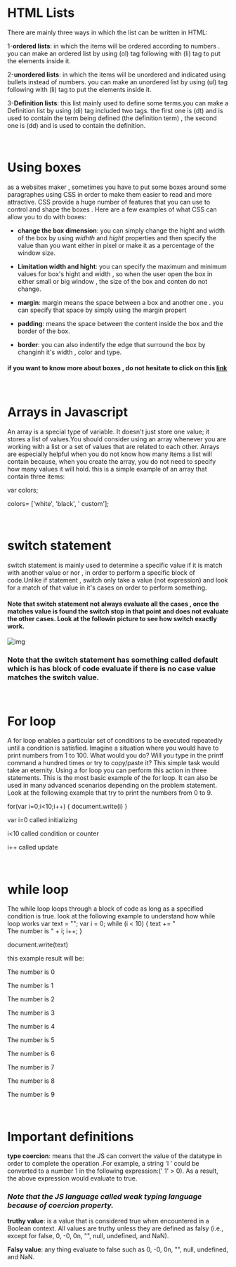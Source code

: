 # HTML Lists
There are mainly three ways in which the list can be written in HTML:

1-**ordered lists**: in which the items will be ordered according to numbers . you can make an ordered list by using (ol) tag following with (li) tag to put the elements inside it.

2-**unordered lists**: in which the items will be unordered and indicated using bullets instead of numbers. you can make an unordered list by using (ul) tag following with (li) tag to put the elements inside it.

3-**Definition lists**: this list mainly used to define some terms.you can make a Definition list by using (di) tag included two tags. the first one is (dt) and is used to contain the term
being defined (the definition
term) , the second one is (dd) and is used to contain the definition.  
  
   &nbsp;
   
   # Using boxes

   as a websites maker , sometimes you have to put some boxes around some paragraphes using CSS in order to make them easier to read and more attractive. CSS provide a huge number of features that you can use to control and shape the boxes . Here are a few examples of what CSS can allow you to do with boxes:
   - **change the box dimension**: you can simply change the hight and width of the box by using *widhth* and *hight* properties and then specify the value than you want either in pixel or make it as a percentage of the window size.

   - **Limitation width and hight**:
   you can specify the maximum and minimum values for box's hight and width , so when the user open the box in either small or big window , the size of the box and conten do not change.

   - **margin**: margin means the space between a box and another one . you can specify that space by simply using the margin propert 
   - **padding**: means the space between the content inside the box and the border of the box.
   - **border**: you can also indentify the edge that surround the box by changinh it's width , color and type.

#### if you want to know more about boxes , do not hesitate to click on this [link](https://www.w3schools.com/Css/css_boxmodel.asp)

   &nbsp;

# Arrays in Javascript
An array is a special type of variable. It doesn't
just store one value; it stores a list of values.You should consider using an
array whenever you are working
with a list or a set of values that
are related to each other.
Arrays are especially helpful
when you do not know how
many items a list will contain
because, when you create the
array, you do not need to specify
how many values it will hold. this is a simple example of an array that contain three items:

var colors;

colors= ['white', 'black', ' custom'];

   &nbsp;

# switch statement
switch statement is mainly used to determine a specific value if it is match with another value or nor , in order to perform a specific block of code.Unlike if statement , switch only take a value (not expression) and look for a match of that value in it's cases on order to perform something.

#### Note that switch statement not always evaluate all the cases , once the matches value is found the switch stop in that point and does not evaluate the other cases. Look at the followin picture to see how switch exactly work.

![img](https://cdn.javascripttutorial.net/wp-content/uploads/2016/08/JavaScript-switch-case.png)


### Note that the switch statement has something called default which is has block of code evaluate if there is no case value matches the switch value.

   &nbsp;

# For loop
A for loop enables a particular set of conditions to be executed repeatedly until a condition is satisfied. Imagine a situation where you would have to print numbers from 1 to 100. What would you do? Will you type in the printf command a hundred times or try to copy/paste it? This simple task would take an eternity. Using a for loop you can perform this action in three statements. This is the most basic example of the for loop. It can also be used in many advanced scenarios depending on the problem statement. Look at the following example that try to print the numbers from 0 to 9.

for(var i=0;i<10;i++)
{
    document.write(i)
}
 
 var i=0   called initializing

 i<10     called condition or counter

 i++      called update

   &nbsp;

# while loop
The while loop loops through a block of code as long as a specified condition is true.
look at the following example to understand how while loop works 
var text = "";
var i = 0;
while (i < 10) {
  text += "<br>The number is " + i;
  i++;
}

document.write(text)

 this example result will be:

 The number is 0

The number is 1

The number is 2


The number is 3

The number is 4

The number is 5

The number is 6

The number is 7

The number is 8

The number is 9   

   &nbsp;

# Important definitions
**type coercion**: means that the JS can convert the value of the datatype in order to complete the operation .For
example, a string 'l ' could be
converted to a number 1 in the
following expression:(' 1' > 0).
As a result, the above expression
would evaluate to true. 

### *Note that the JS language called weak typing language because of coercion property.*


**truthy value**: is a value that is considered true when encountered in a Boolean context. All values are truthy unless they are defined as falsy (i.e., except for false, 0, -0, 0n, "", null, undefined, and NaN).

**Falsy value**: any thing evaluate to false such as 0, -0, 0n, "", null, undefined, and NaN.





















